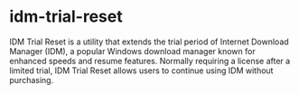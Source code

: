 # idm-trial-reset
IDM Trial Reset is a utility that extends the trial period of Internet Download Manager (IDM), a popular Windows download manager known for enhanced speeds and resume features. Normally requiring a license after a limited trial, IDM Trial Reset allows users to continue using IDM without purchasing.
